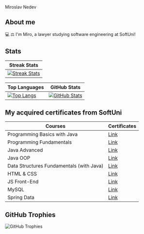 
Miroslav Nedev


## About me
💻 ⚖ I'm Miro, a lawyer studying software engineering at SoftUni!

## Stats
| Streak Stats |
|------|
| [![Streak Stats](http://github-readme-streak-stats.herokuapp.com?user=Nedev-Miroslav&theme=dark&layout=compact)](https://github.com/Nedev-Miroslav) |

| Top Languages | GitHub Stats |
|---|---|
| [![Top Langs](https://github-readme-stats.vercel.app/api/top-langs/?username=pylapp&layout=donut&langs_count=6&theme=dark)](https://github.com/Nedev-Miroslav/github-readme-stats) | [![GitHub Stats](https://github-readme-stats.vercel.app/api?username=Nedev-Miroslav&show_icons=true&include_all_commits=true&theme=dark&layout=compact&rank_icon=github)](https://github.com/Nedev-Miroslav/github-readme-stats) |

## My acquired certificates from SoftUni
|   Courses   |   Certificates   |
|--------------|------------|
| Programming Basics with Java       | [Link](https://softuni.bg/certificates/details/143565/8be11c3b)    |
| Programming Fundamentals      | [Link](https://softuni.bg/certificates/details/167553/e33ce948)    |
| Java Advanced       | [Link](https://softuni.bg/certificates/details/174490/fa6e2c97)    |
| Java OOP       | [Link](https://softuni.bg/certificates/details/181384/8f2c8b6b)    |
| Data Structures Fundamentals (with Java)       | [Link](https://softuni.bg/certificates/details/188062/d77d4f65)    |
| HTML & CSS       | [Link](https://softuni.bg/certificates/details/190670/63b5b006)    |
| JS Front-End       | [Link](https://softuni.bg/certificates/details/199089/a87c963e)    |
| MySQL       | [Link](https://softuni.bg/certificates/details/202766/b1a76e05)    |
| Spring Data       | [Link](https://softuni.bg/certificates/details/209333/2d43a525)    |

## GitHub Trophies
![GitHub Trophies](https://github-profile-trophy.vercel.app/?username=Nedev-Miroslav&column=8&theme=onedark)

